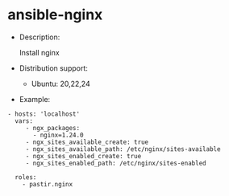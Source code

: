 # ansible-nginx
* Description:

  Install nginx

* Distribution support: 
  - Ubuntu: 20,22,24
  
* Example:
```
- hosts: 'localhost'
  vars:
     - ngx_packages:
       - nginx=1.24.0
     - ngx_sites_available_create: true
     - ngx_sites_available_path: /etc/nginx/sites-available
     - ngx_sites_enabled_create: true
     - ngx_sites_enabled_path: /etc/nginx/sites-enabled
     
  roles: 
    - pastir.nginx
```
